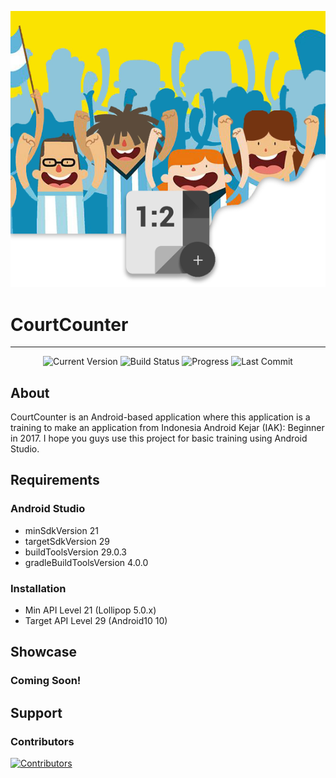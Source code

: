 <p align="center">
  <a href="#/">
    <img width="750" src="https://raw.githubusercontent.com/ArdityoCahyo/CourtCounter/master/app/src/main/res/drawable/header.png" title="CourtCounter" alt="CourtCounter">
  </a>
  <br>
  <h1>CourtCounter</h1>
</p>
<hr/>
<p align="center">
  <img src="https://badgen.net/badge/version/v1.0/blue" title="Current Version" alt="Current Version">
  <img src="https://badgen.net/badge/build/final/green" title="Build Status" alt="Build Status">
  <img src="https://badgen.net/badge/progress/100%25/green" title="Progress" alt="Progress">                                                                                 
  <img src="https://badgen.net/github/last-commit/ArdityoCahyo/CourtCounter" title="Last Commit" alt="Last Commit">                                                                 
</p>
                                                                                                                 
## About

CourtCounter is an Android-based application where this application is a training to make an application from Indonesia Android Kejar (IAK): Beginner in 2017. I hope you guys use this project for basic training using Android Studio.

## Requirements

### Android Studio
* minSdkVersion 21
* targetSdkVersion 29
* buildToolsVersion 29.0.3
* gradleBuildToolsVersion 4.0.0

### Installation
* Min API Level 21      (Lollipop   5.0.x)
* Target API Level 29   (Android10  10)

## Showcase

### Coming Soon!

## Support

### Contributors

<a href="https://github.com/ArdityoCahyo/CourtCounter/graphs/contributors">
  <img src="https://contributors-img.web.app/image?repo=ArdityoCahyo/CourtCounter" title="Contributors" alt="Contributors"/>
</a>

